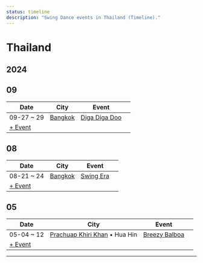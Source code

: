 ```yaml
---
status: timeline
description: "Swing Dance events in Thailand (Timeline)."
---
```


# Thailand

## 2024

## 09

| Date | City | Event | |
| --- | --- | --- | --- |
| 09-27 ~ 29 | [Bangkok](by_city.md#bangkok) | [Diga Diga Doo](diga-diga-doo-2024.md) |  |
| [+ Event](https://github.com/swingdance/events/issues/new?assignees=&labels=add+event&projects=&template=02-add_entity.yml&title=%5B2024%2Fth_TH%5D%20Add%20Event%3A%20%3CName%3E&region=th_TH&province=&city=&org_id=&date_starts=2024-09-&date_ends=2024-09-)

## 08

| Date | City | Event | |
| --- | --- | --- | --- |
| 08-21 ~ 24 | [Bangkok](by_city.md#bangkok) | [Swing Era](swing-era-2024.md) |  |
| [+ Event](https://github.com/swingdance/events/issues/new?assignees=&labels=add+event&projects=&template=02-add_entity.yml&title=%5B2024%2Fth_TH%5D%20Add%20Event%3A%20%3CName%3E&region=th_TH&province=&city=&org_id=&date_starts=2024-08-&date_ends=2024-08-)

## 05

| Date | City | Event | |
| --- | --- | --- | --- |
| 05-04 ~ 12 | [Prachuap Khiri Khan](by_city.md#prachuap-khiri-khan) • Hua Hin | [Breezy Balboa](breezy-balboa-2024.md) |  |
| [+ Event](https://github.com/swingdance/events/issues/new?assignees=&labels=add+event&projects=&template=02-add_entity.yml&title=%5B2024%2Fth_TH%5D%20Add%20Event%3A%20%3CName%3E&region=th_TH&province=&city=&org_id=&date_starts=2024-05-&date_ends=2024-05-)

---

